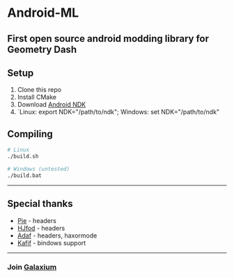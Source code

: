 # Android-ML
First open source android modding library for Geometry Dash  
---

## Setup
1. Clone this repo
2. Install CMake
2. Download [Android NDK](https://developer.android.com/ndk/downloads)
4. `Linux: export NDK="/path/to/ndk"; Windows: set NDK="/path/to/ndk"

## Compiling
```sh
# Linux
./build.sh

# Windows (untested)
./build.bat
```

---
## Special thanks
- [Pie](https://github.com/poweredbypie) - headers
- [HJfod](https://github.com/HJfod) - headers
- [Adaf](https://github.com/adafcaefc) - headers, haxormode
- [Kafif](https://github.com/cafeed28) - bindows support

---
### Join [Galaxium](https://discord.gg/ZV2zDu6JUX)
